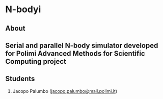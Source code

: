 # N-bodyi

## About
Serial and parallel N-body simulator developed for Polimi Advanced Methods for Scientific Computing project
---

## Students
1. Jacopo Palumbo (jacopo.palumbo@mail.polimi.it)
